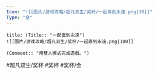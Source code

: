 ```yaml
---
Icon: "![[图片/游戏攻略/超凡双生/奖杯/一起直到永遠.png|30]]"
Type: "金"
---
```

```ad-common-gold-trophy
title: (Title:: "一起直到永遠")
![[图片/游戏攻略/超凡双生/奖杯/一起直到永遠.png|100]]

(Comment:: "用雙人模式完成遊戲。")
```

#超凡双生/奖杯 #奖杯 #奖杯/金
